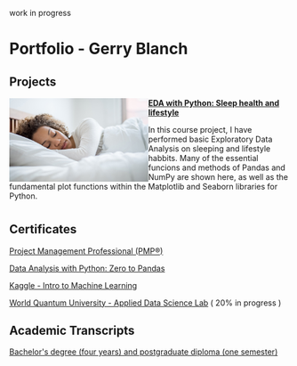 work in progress

# Portfolio - Gerry Blanch

## Projects

<img align="left" width="250" height="150" src="https://github.com/GBlanch/Portfolio/blob/main/0.files/0.Practice-work-projects/0.FCC/oviahealth_TM.jpg"> **[EDA with Python:
Sleep health and lifestyle](https://jovian.com/g-blandugar/course-project-exploratory-data-analysis-03aug2023)**

In this course project, I have performed basic Exploratory Data Analysis on sleeping and lifestyle habbits. 
Many of the essential funcions and methods of Pandas and NumPy are shown here, as well as the fundamental plot functions within the Matplotlib and Seaborn libraries for Python.

#

## Certificates

[Project Management Professional (PMP®)](https://github.com/GBlanch/Portfolio/blob/main/0.files/1.Certificates/A.PMP/PMI%20Certfication.pdf)

[Data Analysis with Python: Zero to Pandas](https://github.com/GBlanch/Portfolio/blob/main/0.files/1.Certificates/0.FCC/Jovian_with_FFC_certificate%20_GBA.pdf)

[Kaggle - Intro to Machine Learning](https://github.com/GBlanch/Portfolio/assets/136500426/91180496-f7f7-4a87-a71c-ca98e8b4e9e6)

[World Quantum University - Applied Data Science Lab](https://www.credly.com/org/wqu/badge/applied-data-science-lab)  ( 20% in progress )

## Academic Transcripts

[Bachelor's degree (four years) and postgraduate diploma (one semester)](https://github.com/GBlanch/Portfolio/tree/main/0.files/A.Transcripts/0.WES%20Course-by-Course%20report)




